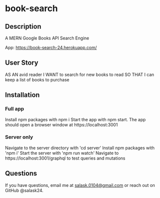# book-search

## Description

A MERN Google Books API Search Engine

App: https://book-search-24.herokuapp.com/


## User Story

AS AN avid reader
I WANT to search for new books to read
SO THAT I can keep a list of books to purchase

## Installation

### Full app

Install npm packages with npm i
Start the app with npm start. The app should open a browser window at https://localhost:3001


### Server only

Navigate to the server directory with 'cd server'
Install npm packages with 'npm i'
Start the server with 'npm run watch'
Navigate to https://localhost:3001/graphql to test queries and mutations



## Questions
If you have questions, email me at salask.0104@gmail.com or reach out on GitHub @salask24.